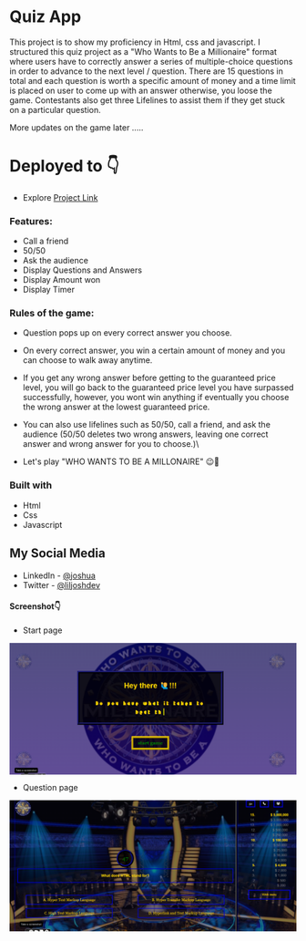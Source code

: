 #  Quiz App

This project is to show my proficiency in Html, css and javascript. I structured this quiz project as a "Who Wants to Be a Millionaire" format where users have to correctly answer a series of multiple-choice questions in order to advance to the next level / question. There are 15 questions in total and each question is worth a specific amount of money and a time limit is placed on user to come up with an answer otherwise, you loose the game. Contestants also get three Lifelines to assist them if they get stuck on a particular question.

More updates on the game later .....

#  Deployed to 👇

- Explore [Project Link](https://liljosh-quiz.vercel.app/)



### Features:
- Call a friend
- 50/50
- Ask the audience
- Display Questions and Answers
- Display Amount won
- Display Timer


### Rules of the game:
- Question pops up on every correct answer you choose.
- On every correct answer, you win a certain amount of money and you can choose to walk away anytime.
- If you get any wrong answer before getting to the guaranteed price level, you will go back to the guaranteed price level you have surpassed successfully, however, you wont win anything if eventually you choose the wrong answer at the lowest guaranteed price.
- You can also use lifelines such as 50/50, call a friend, and ask the audience (50/50 deletes two wrong answers, leaving one correct answer and wrong answer for you to choose.)\

- Let's play "WHO WANTS TO BE A MILLONAIRE" 😉💖


### Built with
- Html
- Css
- Javascript

## My Social Media

- LinkedIn - [@joshua](https://www.linkedin.com/in/joshua-ehichioya/)
- Twitter - [@liljoshdev](https://x.com/liljoshdev)


#### Screenshot👇

- Start page
<img align="center" src="quiz-start.png"/>


- Question page
<img align="center" src="question-page.png"/>






